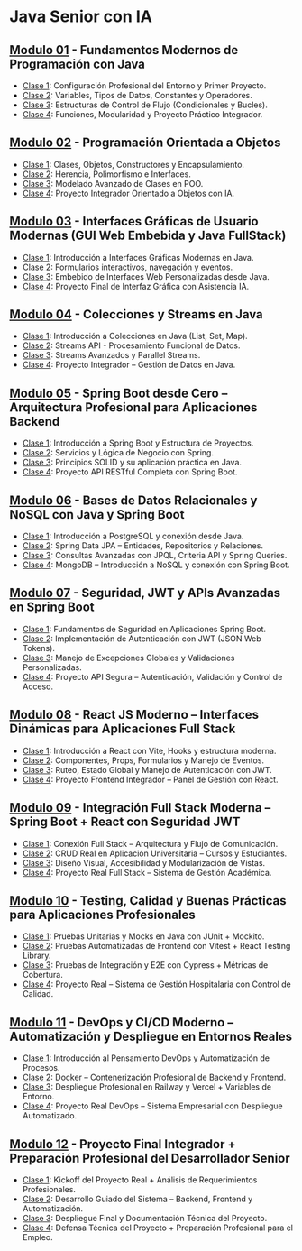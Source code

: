 # Java Senior con IA

## [Modulo 01](01) - Fundamentos Modernos de Programación con Java

* [Clase 1](01/1): Configuración Profesional del Entorno y Primer Proyecto.
* [Clase 2](01/2): Variables, Tipos de Datos, Constantes y Operadores.
* [Clase 3](01/3): Estructuras de Control de Flujo (Condicionales y Bucles).
* [Clase 4](01/4): Funciones, Modularidad y Proyecto Práctico Integrador.

## [Modulo 02](02) - Programación Orientada a Objetos

* [Clase 1](02/1): Clases, Objetos, Constructores y Encapsulamiento.
* [Clase 2](02/2): Herencia, Polimorfismo e Interfaces.
* [Clase 3](02/3): Modelado Avanzado de Clases en POO.
* [Clase 4](02/4): Proyecto Integrador Orientado a Objetos con IA.

## [Modulo 03](03) - Interfaces Gráficas de Usuario Modernas (GUI Web Embebida y Java  FullStack)

* [Clase 1](03/1): Introducción a Interfaces Gráficas Modernas en Java.
* [Clase 2](03/2): Formularios interactivos, navegación y eventos.
* [Clase 3](03/3): Embebido de Interfaces Web Personalizadas desde Java.
* [Clase 4](03/4): Proyecto Final de Interfaz Gráfica con Asistencia IA.

## [Modulo 04](04) - Colecciones y Streams en Java

* [Clase 1](04/1): Introducción a Colecciones en Java (List, Set, Map).
* [Clase 2](04/2): Streams API - Procesamiento Funcional de Datos.
* [Clase 3](04/3): Streams Avanzados y Parallel Streams.
* [Clase 4](04/4): Proyecto Integrador – Gestión de Datos en Java.

## [Modulo 05](05) - Spring Boot desde Cero – Arquitectura Profesional para Aplicaciones Backend

* [Clase 1](05/1): Introducción a Spring Boot y Estructura de Proyectos.
* [Clase 2](05/2): Servicios y Lógica de Negocio con Spring.
* [Clase 3](05/3): Principios SOLID y su aplicación práctica en Java.
* [Clase 4](05/4): Proyecto API RESTful Completa con Spring Boot.

## [Modulo 06](06) - Bases de Datos Relacionales y NoSQL con Java y Spring Boot

* [Clase 1](06/1): Introducción a PostgreSQL y conexión desde Java.
* [Clase 2](06/2): Spring Data JPA – Entidades, Repositorios y Relaciones.
* [Clase 3](06/3): Consultas Avanzadas con JPQL, Criteria API y Spring Queries.
* [Clase 4](06/4): MongoDB – Introducción a NoSQL y conexión con Spring Boot.

## [Modulo 07](07) - Seguridad, JWT y APIs Avanzadas en Spring Boot

* [Clase 1](07/1): Fundamentos de Seguridad en Aplicaciones Spring Boot.
* [Clase 2](07/2): Implementación de Autenticación con JWT (JSON Web Tokens).
* [Clase 3](07/3): Manejo de Excepciones Globales y Validaciones Personalizadas.
* [Clase 4](07/4): Proyecto API Segura – Autenticación, Validación y Control de Acceso.

## [Modulo 08](08) - React JS Moderno – Interfaces Dinámicas para Aplicaciones Full Stack

* [Clase 1](08/1): Introducción a React con Vite, Hooks y estructura moderna.
* [Clase 2](08/2): Componentes, Props, Formularios y Manejo de Eventos.
* [Clase 3](08/3): Ruteo, Estado Global y Manejo de Autenticación con JWT.
* [Clase 4](08/4): Proyecto Frontend Integrador – Panel de Gestión con React.

## [Modulo 09](09) - Integración Full Stack Moderna – Spring Boot + React con Seguridad JWT

* [Clase 1](09/1): Conexión Full Stack – Arquitectura y Flujo de Comunicación.
* [Clase 2](09/2): CRUD Real en Aplicación Universitaria – Cursos y Estudiantes.
* [Clase 3](09/3): Diseño Visual, Accesibilidad y Modularización de Vistas.
* [Clase 4](09/4): Proyecto Real Full Stack – Sistema de Gestión Académica.

## [Modulo 10](10) - Testing, Calidad y Buenas Prácticas para Aplicaciones Profesionales

* [Clase 1](10/1): Pruebas Unitarias y Mocks en Java con JUnit + Mockito.
* [Clase 2](10/2): Pruebas Automatizadas de Frontend con Vitest + React Testing Library.
* [Clase 3](10/3): Pruebas de Integración y E2E con Cypress + Métricas de Cobertura.
* [Clase 4](10/4): Proyecto Real – Sistema de Gestión Hospitalaria con Control de Calidad.

## [Modulo 11](11) - DevOps y CI/CD Moderno – Automatización y Despliegue en Entornos Reales

* [Clase 1](11/1): Introducción al Pensamiento DevOps y Automatización de Procesos.
* [Clase 2](11/2): Docker – Contenerización Profesional de Backend y Frontend.
* [Clase 3](11/3): Despliegue Profesional en Railway y Vercel + Variables de Entorno.
* [Clase 4](11/4): Proyecto Real DevOps – Sistema Empresarial con Despliegue Automatizado.

## [Modulo 12](12) - Proyecto Final Integrador + Preparación Profesional del Desarrollador Senior

* [Clase 1](12/1): Kickoff del Proyecto Real + Análisis de Requerimientos Profesionales.
* [Clase 2](12/2): Desarrollo Guiado del Sistema – Backend, Frontend y Automatización.
* [Clase 3](12/3): Despliegue Final y Documentación Técnica del Proyecto.
* [Clase 4](12/4): Defensa Técnica del Proyecto + Preparación Profesional para el Empleo.
